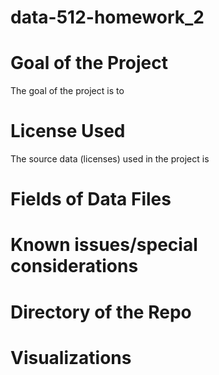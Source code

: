 # data-512-homework_2

# Goal of the Project

The goal of the project is to 

# License Used

The source data (licenses) used in the project is 

# Fields of Data Files



# Known issues/special considerations

# Directory of the Repo


# Visualizations

